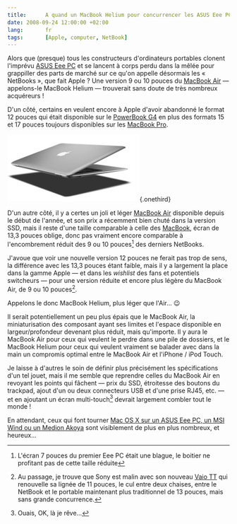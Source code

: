 ```yaml
---
title:      A quand un MacBook Helium pour concurrencer les ASUS Eee PC, MSI Wind et autres Medion Akoya ?
date: 2008-09-24 12:00:00 +02:00
lang:       fr
tags:       [Apple, computer, NetBook]
---
```


Alors que (presque) tous les constructeurs d'ordinateurs portables clonent l'imprévu [ASUS Eee PC](http://eeepc.asus.com/fr/index.htm) et se lancent à corps perdu dans la mêlée pour grappiller des parts de marché sur ce qu'on appelle désormais les « NetBooks », que fait Apple ? Une version 9 ou 10 pouces du [MacBook Air](http://www.apple.com/fr/macbookair/) — appelons-le MacBook Helium — trouverait sans doute de très nombreux acquéreurs !

D'un côté, certains en veulent encore à Apple d'avoir abandonné le format 12 pouces qui était disponible sur le [PowerBook G4](http://fr.wikipedia.org/wiki/PowerBook#Les_PowerBook_G4) en plus des formats 15 et 17 pouces toujours disponibles sur les [MacBook Pro](http://fr.wikipedia.org/wiki/MacBook_Pro).

![](macbook-air.png){.onethird}

D'un autre côté, il y a certes un joli et léger [MacBook Air](http://fr.wikipedia.org/wiki/MacBook_Air) disponible depuis le début de l'année, et son prix a récemment bien chuté dans la version SSD, mais il reste d'une taille comparable à celle des [MacBook](http://fr.wikipedia.org/wiki/MacBook), écran de 13,3 pouces oblige, donc pas vraiment encore comparable à l'encombrement réduit des 9 ou 10 pouces[^1] des derniers NetBooks.

J'avoue que voir une nouvelle version 12 pouces ne ferait pas trop de sens, la différence avec les 13,3 pouces étant faible, mais il y a largement la place dans la gamme Apple — et dans les *wishlist* des fans et potentiels switcheurs — pour une version réduite et encore plus légère du MacBook Air, de 9 ou 10 pouces[^2].

Appelons le donc MacBook Helium, plus léger que l'Air… 😉

Il serait potentiellement un peu plus épais que le MacBook Air, la miniaturisation des composant ayant ses limites et l'espace disponible en largeur/profondeur devenant plus réduit, mais qu'importe. Il y aura le MacBook Air pour ceux qui veulent le perdre dans une pile de dossiers, et le MacBook Helium pour ceux qui veulent vraiment se balader avec dans la main un compromis optimal entre le MacBook Air et l'iPhone / iPod Touch.

Je laisse à d'autres le soin de définir plus précisément les spécifications d'un tel jouet, mais il me semble que reprendre celles du MacBook Air en revoyant les points qui fâchent — prix du SSD, étroitesse des boutons du trackpad, ajout d'un ou deux connecteurs USB et d'une prise RJ45, etc. — et en ajoutant un écran multi-touch[^3] devrait largement combler tout le monde !

En attendant, ceux qui font tourner [Mac OS X sur un ASUS Eee PC, un MSI Wind ou un Medion Akoya](http://www.journaldumac.com/2008/09/23/le-jdmac-nencourage-pas-le-hackintosh/) sont visiblement de plus en plus nombreux, et heureux…

[^1]: L'écran 7 pouces du premier Eee PC était une blague, le boitier ne profitant pas de cette taille réduite

[^2]: Au passage, je trouve que Sony est malin avec son nouveau [Vaio TT](http://www.journaldugeek.com/2008/09/23/le-sony-vaio-tt-devoile/) qui renouvelle sa lignée de 11 pouces, le cul entre deux chaises, entre le NetBook et le portable maintenant plus traditionnel de 13 pouces, mais sans grande concurrence.

[^3]: Ouais, OK, là je rêve…
